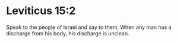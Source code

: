 # Leviticus 15:2

Speak to the people of Israel and say to them, When any man has a discharge from his body, his discharge is unclean.
